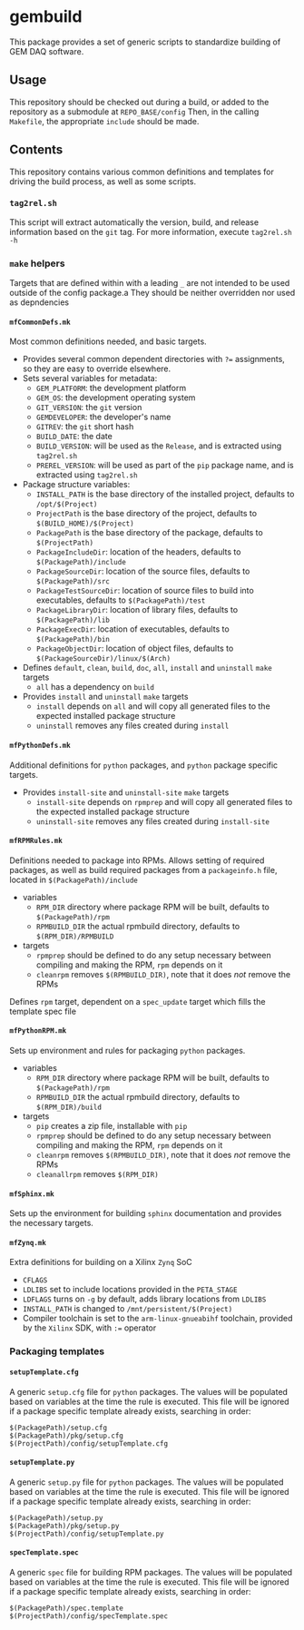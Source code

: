 # gembuild
This package provides a set of generic scripts to standardize building of GEM DAQ software.

## Usage
This repository should be checked out during a build, or added to the repository as a submodule at `REPO_BASE/config`
Then, in the calling `Makefile`, the appropriate `include` should be made.

## Contents
This repository contains various common definitions and templates for driving the build process, as well as some scripts.

### `tag2rel.sh`
This script will extract automatically the version, build, and release information based on the `git` tag.
For more information, execute `tag2rel.sh -h`

### `make` helpers
Targets that are defined within with a leading `_` are not intended to be used outside of the config package.a
They should be neither overridden nor used as depndencies

#### `mfCommonDefs.mk`
Most common definitions needed, and basic targets.
* Provides several common dependent directories with `?=` assignments, so they are easy to override elsewhere.
* Sets several variables for metadata:
  * `GEM_PLATFORM`: the development platform
  * `GEM_OS`: the development operating system
  * `GIT_VERSION`: the `git` version
  * `GEMDEVELOPER`: the developer's name
  * `GITREV`: the `git` short hash
  * `BUILD_DATE`: the date
  * `BUILD_VERSION`: will be used as the `Release`, and is extracted using `tag2rel.sh`
  * `PREREL_VERSION`: will be used as part of the `pip` package name, and is extracted using `tag2rel.sh`
* Package structure variables:
  * `INSTALL_PATH` is the base directory of the installed project, defaults to `/opt/$(Project)`
  * `ProjectPath` is the base directory of the project, defaults to `$(BUILD_HOME)/$(Project)`
  * `PackagePath` is the base directory of the package, defaults to `$(ProjectPath)`
  * `PackageIncludeDir`: location of the headers, defaults to `$(PackagePath)/include`
  * `PackageSourceDir`: location of the source files, defaults to `$(PackagePath)/src`
  * `PackageTestSourceDir`: location of source files to build into executables, defaults to `$(PackagePath)/test`
  * `PackageLibraryDir`: location of library files, defaults to `$(PackagePath)/lib`
  * `PackageExecDir`: location of executables, defaults to `$(PackagePath)/bin`
  * `PackageObjectDir`: location of object files, defaults to `$(PackageSourceDir)/linux/$(Arch)`
* Defines `default`, `clean`, `build`, `doc`, `all`, `install` and `uninstall` `make` targets
  * `all` has a dependency on `build`
* Provides `install` and `uninstall` `make` targets
  * `install` depends on `all` and will copy all generated files to the expected installed package structure
  * `uninstall` removes any files created during `install`

#### `mfPythonDefs.mk`
Additional definitions for `python` packages, and `python` package specific targets.

* Provides `install-site` and `uninstall-site` `make` targets
  * `install-site` depends on `rpmprep` and will copy all generated files to the expected installed package structure
  * `uninstall-site` removes any files created during `install-site`

#### `mfRPMRules.mk`
Definitions needed to package into RPMs.
Allows setting of required packages, as well as build required packages from a `packageinfo.h` file, located in `$(PackagePath)/include`
* variables
  * `RPM_DIR` directory where package RPM will be built, defaults to `$(PackagePath)/rpm`
  * `RPMBUILD_DIR` the actual rpmbuild directory, defaults to `$(RPM_DIR)/RPMBUILD`
* targets
  * `rpmprep` should be defined to do any setup necessary between compiling and making the RPM, `rpm` depends on it
  * `cleanrpm` removes `$(RPMBUILD_DIR)`, note that it does *not* remove the RPMs

Defines `rpm` target, dependent on a `spec_update` target which fills the template spec file

#### `mfPythonRPM.mk`
Sets up environment and rules for packaging `python` packages.
* variables
  * `RPM_DIR` directory where package RPM will be built, defaults to `$(PackagePath)/rpm`
  * `RPMBUILD_DIR` the actual rpmbuild directory, defaults to `$(RPM_DIR)/build`
* targets
  * `pip` creates a zip file, installable with `pip`
  * `rpmprep` should be defined to do any setup necessary between compiling and making the RPM, `rpm` depends on it
  * `cleanrpm` removes `$(RPMBUILD_DIR)`, note that it does *not* remove the RPMs
  * `cleanallrpm` removes `$(RPM_DIR)`

#### `mfSphinx.mk`
Sets up the environment for building `sphinx` documentation and provides the necessary targets.

#### `mfZynq.mk`
Extra definitions for building on a Xilinx `Zynq` SoC

* `CFLAGS`
* `LDLIBS` set to include locations provided in the `PETA_STAGE`
* `LDFLAGS` turns on `-g` by default, adds library locations from `LDLIBS`
* `INSTALL_PATH` is changed to `/mnt/persistent/$(Project)`
* Compiler toolchain is set to the `arm-linux-gnueabihf` toolchain, provided by the `Xilinx` SDK, with `:=` operator

### Packaging templates
#### `setupTemplate.cfg`
A generic `setup.cfg` file for `python` packages.
The values will be populated based on variables at the time the rule is executed.
This file will be ignored if a package specific template already exists, searching in order:
```
$(PackagePath)/setup.cfg
$(PackagePath)/pkg/setup.cfg
$(ProjectPath)/config/setupTemplate.cfg
```

#### `setupTemplate.py`
A generic `setup.py` file for `python` packages.
The values will be populated based on variables at the time the rule is executed.
This file will be ignored if a package specific template already exists, searching in order:
```
$(PackagePath)/setup.py
$(PackagePath)/pkg/setup.py
$(ProjectPath)/config/setupTemplate.py
```

#### `specTemplate.spec`
A generic `spec` file for building RPM packages.
The values will be populated based on variables at the time the rule is executed.
This file will be ignored if a package specific template already exists, searching in order:
```
$(PackagePath)/spec.template
$(ProjectPath)/config/specTemplate.spec
```
